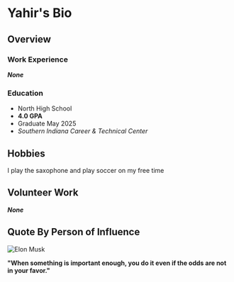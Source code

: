# Yahir's Bio

## Overview

### Work Experience
***_None_***
### Education
- North High School
- **4.0 GPA**
- Graduate May 2025
- *_Southern Indiana Career & Technical Center_*

## Hobbies
I play the saxophone and play soccer on my free time

## Volunteer Work
***_None_***
## Quote By Person of Influence
![Elon Musk](https://github.com/yahirmendoza234/AboutMe01/assets/146846009/83afa8a5-068a-4de3-96b4-31ce898e781b)

**"When something is important enough, you do it even if the odds are not in your favor."**
